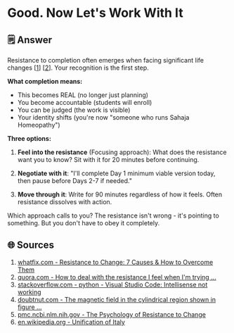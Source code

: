 # Good. Now Let's Work With It

## 🗒️ Answer

Resistance to completion often emerges when facing significant life changes [[1](https://whatfix.com/blog/causes-of-resistance-to-change/)] [[2](https://www.quora.com/How-do-I-deal-with-the-resistance-I-feel-when-I-m-trying-to-change-something-in-my-life-This-happens-when-I-try-to-change-anything-in-my-life-either-a-mindset-or-my-life-style-in-general-all-I-feel-within-is)]. Your recognition is the first step.

**What completion means:**

- This becomes REAL (no longer just planning)
- You become accountable (students will enroll)
- You can be judged (the work is visible)
- Your identity shifts (you're now "someone who runs Sahaja Homeopathy")

**Three options:**

1. **Feel into the resistance** (Focusing approach): What does the resistance want you to know? Sit with it for 20 minutes before continuing.
    
2. **Negotiate with it**: "I'll complete Day 1 minimum viable version today, then pause before Days 2-7 if needed."
    
3. **Move through it**: Write for 90 minutes regardless of how it feels. Often resistance dissolves with action.
    

Which approach calls to you? The resistance isn't wrong - it's pointing to something. But you don't have to obey it completely.

## 🌐 Sources

1. [whatfix.com - Resistance to Change: 7 Causes & How to Overcome Them](https://whatfix.com/blog/causes-of-resistance-to-change/)
2. [quora.com - How to deal with the resistance I feel when I'm trying ...](https://www.quora.com/How-do-I-deal-with-the-resistance-I-feel-when-I-m-trying-to-change-something-in-my-life-This-happens-when-I-try-to-change-anything-in-my-life-either-a-mindset-or-my-life-style-in-general-all-I-feel-within-is)
3. [stackoverflow.com - python - Visual Studio Code: Intellisense not working](https://stackoverflow.com/questions/50389852/visual-studio-code-intellisense-not-working)
4. [doubtnut.com - The magnetic field in the cylindrical region shown in figure ...](https://www.doubtnut.com/qna/14156364)
5. [pmc.ncbi.nlm.nih.gov - The Psychology of Resistance to Change](https://pmc.ncbi.nlm.nih.gov/articles/PMC8365138/)
6. [en.wikipedia.org - Unification of Italy](https://en.wikipedia.org/wiki/Unification_of_Italy)
